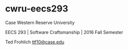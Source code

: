 # cwru-eecs293
Case Western Reserve University

EECS 293  |  Software Craftsmanship  |  2016 Fall Semester

Ted Frohlich <ttf10@case.edu>
